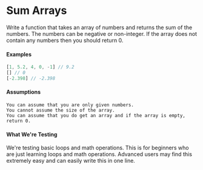 # Sum Arrays

Write a function that takes an array of numbers and returns the sum of the numbers. The numbers can be negative or non-integer. If the array does not contain any numbers then you should return 0.

#### Examples

```javascript
[1, 5.2, 4, 0, -1] // 9.2
[] // 0
[-2.398] // -2.398
```

#### Assumptions

    You can assume that you are only given numbers.
    You cannot assume the size of the array.
    You can assume that you do get an array and if the array is empty, return 0.

#### What We're Testing

We're testing basic loops and math operations. This is for beginners who are just learning loops and math operations.
Advanced users may find this extremely easy and can easily write this in one line.
